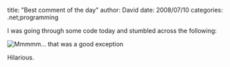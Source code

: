 
title: "Best comment of the day"
author: David
date: 2008/07/10
categories: .net;programming

I was going through some code today and stumbled across the following: 

![Mmmmm... that was a good exception](http://www.mohundro.com/blog/content/binary/WindowsLiveWriter/Bestcommentoftheday_8EDF/image_2.png)

Hilarious.

